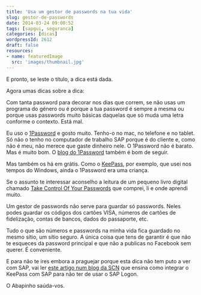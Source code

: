 ```yaml
---
title: 'Usa um gestor de passwords na tua vida'
slug: gestor-de-passwords
date: 2014-03-24 09:00:52
tags: [sapgui, seguranca]
categories: [dicas]
wordpressId: 2612
draft: false
resources:
- name: featuredImage
  src: 'images/thumbnail.jpg'
---
```

E pronto, se leste o título, a dica está dada.

Agora umas dicas sobre a dica:

<!--more-->

Com tanta password para decorar nos dias que correm, se não usas um programa do género ou é porque a tua password é sempre a mesma ou porque usas passwords muito básicas daquelas que só muda uma letra conforme o contexto. Está mal.

Eu uso o [1Password][1] e gosto muito. Tenho-o no mac, no telefone e no tablet. Só não o tenho no computador de trabalho SAP porque é do cliente e, como não é meu, não merece que gaste dinheiro nele. O 1Password não é barato. Mas é muito bom. O [blog do 1Password][2] também é bom de seguir.

Mas também os há em grátis. Como o [KeePass][3], por exemplo, que usei nos tempos do Windows, ainda o 1Password era uma criança.

Se o assunto te interessar aconselho a leitura de um pequeno livro digital chamado [Take Control Of Your Passwords][4] que comprei, li e onde aprendi muito.

Um gestor de passwords não serve para guardar só passwords. Neles podes guardar os códigos dos cartões VISA, números de cartões de fidelização, contas de bancos, dados do passaporte, etc.

Tudo o que são números e passwords na minha vida fica guardado no mesmo sítio, um sítio seguro. A única coisa que tens de garantir é que não te esqueces da password principal e que não a publicas no Facebook sem querer. É conveniente.

E para não te ires embora a praguejar porque esta dica não tem puto a ver com SAP, vai ler [este artigo num blog da SCN][5] que ensina como integrar o KeePass com SAP para não ter de usar o SAP Logon.

O Abapinho saúda-vos.

   [1]: https://agilebits.com/onepassword
   [2]: https://blog.agilebits.com/
   [3]: https://keepass.info/
   [4]: https://www.takecontrolbooks.com/passwords
   [5]: https://scn.sap.com/community/gui/blog/2012/01/29/using-keepass-instead-of-sap-logon
